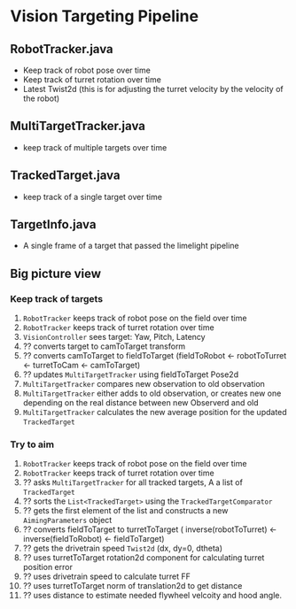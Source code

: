 # Vision Targeting Pipeline
## RobotTracker.java
- Keep track of robot pose over time
- Keep track of turret rotation over time
- Latest Twist2d (this is for adjusting the turret velocity by the velocity of the robot)

## MultiTargetTracker.java
- keep track of multiple targets over time

## TrackedTarget.java
- keep track of a single target over time

## TargetInfo.java
- A single frame of a target that passed the limelight pipeline



## Big picture view
### Keep track of targets
1. `RobotTracker` keeps track of robot pose on the field over time
2. `RobotTracker` keeps track of turret rotation over time
3. `VisionController` sees target: Yaw, Pitch, Latency
4. ?? converts target to camToTarget transform
5. ?? converts camToTarget to fieldToTarget (fieldToRobot <- robotToTurret <- turretToCam <- camToTarget)
6. ?? updates `MultiTargetTracker` using fieldToTarget Pose2d
7. `MultiTargetTracker` compares new observation to old observation
8. `MultiTargetTracker` either adds to old observation, or creates new one depending on the real distance between new Observerd and old
9. `MultiTargetTracker` calculates the new average position for the updated `TrackedTarget`

### Try to aim
1. `RobotTracker` keeps track of robot pose on the field over time
2. `RobotTracker` keeps track of turret rotation over time
3. ?? asks `MultiTargetTracker` for all tracked targets, A a list of `TrackedTarget`
4. ?? sorts the `List<TrackedTarget>` using the `TrackedTargetComparator`
5. ?? gets the first element of the list and constructs a new `AimingParameters` object
5. ?? converts fieldToTarget to turretToTarget ( inverse(robotToTurret) <- inverse(fieldToRobot) <- fieldToTarget)
6. ?? gets the drivetrain speed `Twist2d` (dx, dy=0, dtheta)
7. ?? uses turretToTarget rotation2d component for calculating turret position error
7. ?? uses drivetrain speed to calculate turret FF
8. ?? uses turretToTarget norm of translation2d to get distance
9. ?? uses distance to estimate needed flywheel velcoity and hood angle.